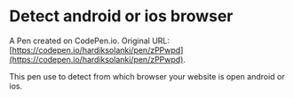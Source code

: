 # Detect android or ios browser

A Pen created on CodePen.io. Original URL: [https://codepen.io/hardiksolanki/pen/zPPwpd](https://codepen.io/hardiksolanki/pen/zPPwpd).

This pen use to detect from which  browser your website is open android or ios.